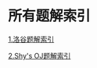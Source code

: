 # 所有题解索引

[1.洛谷题解索引](https://xmmlj.github,io/题解/洛谷题解索引)

[2.Shy's OJ题解索引](https://xmmlj.github.io/题解/Shy's%20OJ题解索引)